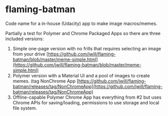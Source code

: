 flaming-batman
==============

Code name for a in-house (Udacity) app to make
image macros/memes.

Partially a test for Polymer and Chrome Packaged Apps so there are
three included versions:

1) Simple one-page version with no frills that requires selecting an image from
your drive [https://github.com/jwill/flaming-batman/blob/master/meme-simple.html](https://github.com/jwill/flaming-batman/blob/master/meme-simple.html)
2) Polymer version with a Material UI and a pool of images to create
memes. (tag NonChrome App [https://github.com/jwill/flaming-batman/releases/tag/NonChromeApp](https://github.com/jwill/flaming-batman/releases/tag/NonChromeApp)
3) Offline-capable Polymer Chrome App has everything from #2 but uses Chrome APIs for
saving/loading, permissions to use storage and local file system.
